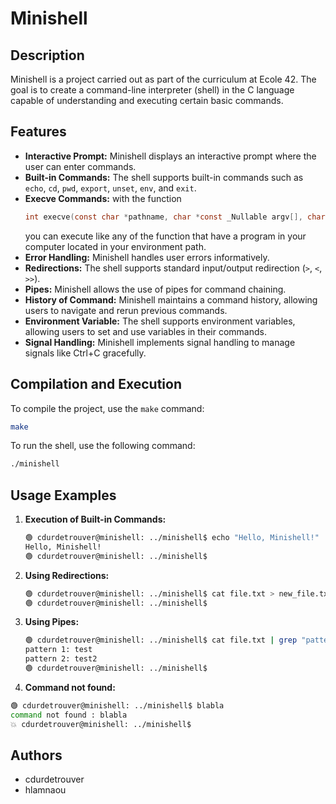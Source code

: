 # Minishell

## Description
Minishell is a project carried out as part of the curriculum at Ecole 42. The goal is to create a command-line interpreter (shell) in the C language capable of understanding and executing certain basic commands.

## Features
- **Interactive Prompt:** Minishell displays an interactive prompt where the user can enter commands.
- **Built-in Commands:** The shell supports built-in commands such as `echo`, `cd`, `pwd`, `export`, `unset`, `env`, and `exit`.
- **Execve Commands:** with the function
  ```c
  int execve(const char *pathname, char *const _Nullable argv[], char *const _Nullable envp[]);
  ```
   you can execute like any of the function that have a program in your computer located in your environment path.
- **Error Handling:** Minishell handles user errors informatively.
- **Redirections:** The shell supports standard input/output redirection (`>`, `<`, `>>`).
- **Pipes:** Minishell allows the use of pipes for command chaining.
- **History of Command:** Minishell maintains a command history, allowing users to navigate and rerun previous commands.
- **Environment Variable:** The shell supports environment variables, allowing users to set and use variables in their commands.
- **Signal Handling:** Minishell implements signal handling to manage signals like Ctrl+C gracefully.

## Compilation and Execution
To compile the project, use the `make` command:
```bash
make
```
To run the shell, use the following command:
```bash
./minishell
```
## Usage Examples
1. **Execution of Built-in Commands:**
   ```bash
   🟢 cdurdetrouver@minishell: ../minishell$ echo "Hello, Minishell!"
   Hello, Minishell!
   🟢 cdurdetrouver@minishell: ../minishell$
   ```
2. **Using Redirections:**
   ```bash
   🟢 cdurdetrouver@minishell: ../minishell$ cat file.txt > new_file.txt
   🟢 cdurdetrouver@minishell: ../minishell$
   ```
3. **Using Pipes:**
   ```bash
   🟢 cdurdetrouver@minishell: ../minishell$ cat file.txt | grep "pattern"
   pattern 1: test
   pattern 2: test2
   🟢 cdurdetrouver@minishell: ../minishell$
   ```
4. **Command not found:**
  ```bash
  🟢 cdurdetrouver@minishell: ../minishell$ blabla
  command not found : blabla
  💥 cdurdetrouver@minishell: ../minishell$
  ```

## Authors
* cdurdetrouver
* hlamnaou
